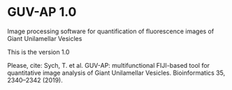 # GUV-AP 1.0

Image processing software for quantification of fluorescence images of Giant Unilamellar Vesicles

This is the version 1.0 

Please, cite: 
Sych, T. et al. GUV-AP: multifunctional FIJI-based tool for quantitative image analysis of Giant Unilamellar Vesicles. Bioinformatics 35, 2340–2342 (2019).

 
